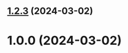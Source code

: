 ## [1.2.3](https://github.com/zaurgadaborshev/git-extended/compare/1.0.0...1.2.3) (2024-03-02)



# 1.0.0 (2024-03-02)



